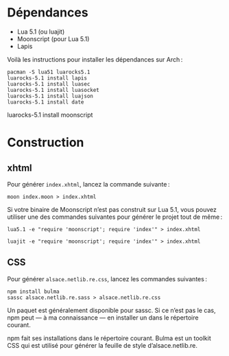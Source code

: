 
# Dépendances

- Lua 5.1 (ou luajit)
- Moonscript (pour Lua 5.1)
- Lapis

Voilà les instructions pour installer les dépendances sur Arch :

	pacman -S lua51 luarocks5.1
	luarocks-5.1 install lapis
	luarocks-5.1 install luasec
	luarocks-5.1 install luasocket
	luarocks-5.1 install luajson
	luarocks-5.1 install date
  luarocks-5.1 install moonscript

# Construction

## xhtml

Pour générer `index.xhtml`, lancez la commande suivante :

	moon index.moon > index.xhtml

Si votre binaire de Moonscript n’est pas construit sur Lua 5.1, vous pouvez
utiliser une des commandes suivantes pour générer le projet tout de même :

	lua5.1 -e "require 'moonscript'; require 'index'" > index.xhtml

	luajit -e "require 'moonscript'; require 'index'" > index.xhtml

## CSS

Pour générer `alsace.netlib.re.css`, lancez les commandes suivantes :

	npm install bulma
	sassc alsace.netlib.re.sass > alsace.netlib.re.css

Un paquet est généralement disponible pour sassc.
Si ce n’est pas le cas, npm peut — à ma connaissance — en installer un dans le répertoire courant.

npm fait ses installations dans le répertoire courant.
Bulma est un toolkit CSS qui est utilisé pour générer la feuille de style d’alsace.netlib.re.

